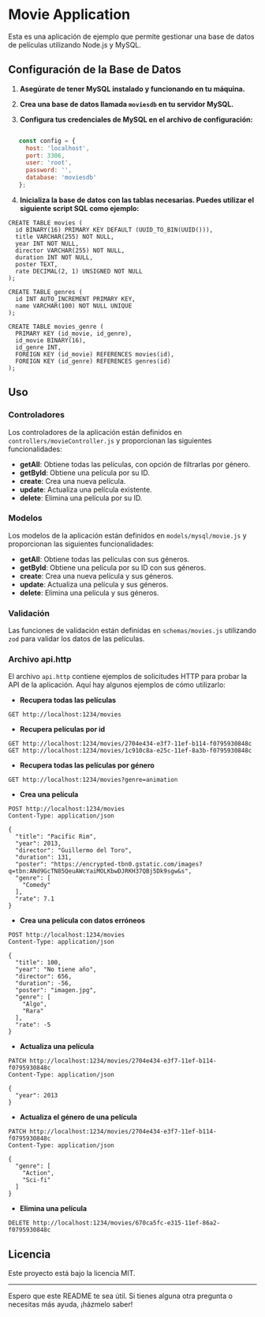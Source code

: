 # Movie Application

Esta es una aplicación de ejemplo que permite gestionar una base de datos de películas utilizando Node.js y MySQL.

## Configuración de la Base de Datos

1. **Asegúrate de tener MySQL instalado y funcionando en tu máquina.**

2. **Crea una base de datos llamada `moviesdb` en tu servidor MySQL.**

3. **Configura tus credenciales de MySQL en el archivo de configuración:**

```javascript

   const config = {
     host: 'localhost',
     port: 3306,
     user: 'root',
     password: '',
     database: 'moviesdb'
   };
```

4. **Inicializa la base de datos con las tablas necesarias. Puedes utilizar el siguiente script SQL como ejemplo:**
```
CREATE TABLE movies (
  id BINARY(16) PRIMARY KEY DEFAULT (UUID_TO_BIN(UUID())),
  title VARCHAR(255) NOT NULL,
  year INT NOT NULL,
  director VARCHAR(255) NOT NULL,
  duration INT NOT NULL,
  poster TEXT,
  rate DECIMAL(2, 1) UNSIGNED NOT NULL
);

CREATE TABLE genres (
  id INT AUTO_INCREMENT PRIMARY KEY,
  name VARCHAR(100) NOT NULL UNIQUE
);

CREATE TABLE movies_genre (
  PRIMARY KEY (id_movie, id_genre),
  id_movie BINARY(16),
  id_genre INT,
  FOREIGN KEY (id_movie) REFERENCES movies(id),
  FOREIGN KEY (id_genre) REFERENCES genres(id)
);
```

## Uso

### Controladores

Los controladores de la aplicación están definidos en `controllers/movieController.js` y proporcionan las siguientes funcionalidades:

- **getAll**: Obtiene todas las películas, con opción de filtrarlas por género.
- **getById**: Obtiene una película por su ID.
- **create**: Crea una nueva película.
- **update**: Actualiza una película existente.
- **delete**: Elimina una película por su ID.

### Modelos

Los modelos de la aplicación están definidos en `models/mysql/movie.js` y proporcionan las siguientes funcionalidades:

- **getAll**: Obtiene todas las películas con sus géneros.
- **getById**: Obtiene una película por su ID con sus géneros.
- **create**: Crea una nueva película y sus géneros.
- **update**: Actualiza una película y sus géneros.
- **delete**: Elimina una película y sus géneros.

### Validación

Las funciones de validación están definidas en `schemas/movies.js` utilizando `zod` para validar los datos de las películas.

### Archivo api.http

El archivo `api.http` contiene ejemplos de solicitudes HTTP para probar la API de la aplicación. Aquí hay algunos ejemplos de cómo utilizarlo:

- **Recupera todas las películas**

```http
GET http://localhost:1234/movies
```
  
- **Recupera películas por id**

```http
GET http://localhost:1234/movies/2704e434-e3f7-11ef-b114-f0795930848c
GET http://localhost:1234/movies/1c910c8a-e25c-11ef-8a3b-f0795930848c
```
  
- **Recupera todas las películas por género**

```http
GET http://localhost:1234/movies?genre=animation
```
  
- **Crea una película**

```http
POST http://localhost:1234/movies
Content-Type: application/json

{
  "title": "Pacific Rim",
  "year": 2013,
  "director": "Guillermo del Toro",
  "duration": 131, 
  "poster": "https://encrypted-tbn0.gstatic.com/images?q=tbn:ANd9GcTN85QeuAWcYaiMOLKbwDJRKH37QBj5Dk9sgw&s",
  "genre": [
    "Comedy"
  ],
  "rate": 7.1
}
```
  
  
- **Crea una película con datos erróneos**

```http
POST http://localhost:1234/movies
Content-Type: application/json

{
  "title": 100,
  "year": "No tiene año",
  "director": 656,
  "duration": -56, 
  "poster": "imagen.jpg",
  "genre": [
    "Algo",
    "Rara"
  ],
  "rate": -5
}
```
  
- **Actualiza una película**

```http
PATCH http://localhost:1234/movies/2704e434-e3f7-11ef-b114-f0795930848c
Content-Type: application/json

{
  "year": 2013
}
```
  
- **Actualiza el género de una película**

```http
PATCH http://localhost:1234/movies/2704e434-e3f7-11ef-b114-f0795930848c
Content-Type: application/json

{
  "genre": [
    "Action",
    "Sci-fi"
  ]
}
```

- **Elimina una película**
```http
DELETE http://localhost:1234/movies/670ca5fc-e315-11ef-86a2-f0795930848c
```

## Licencia

Este proyecto está bajo la licencia MIT.

---

Espero que este README te sea útil. Si tienes alguna otra pregunta o necesitas más ayuda, ¡házmelo saber!
